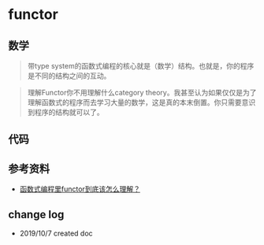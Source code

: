 # functor

## 数学

> 带type system的函数式编程的核心就是（数学）结构。也就是，你的程序是不同的结构之间的互动。

> 理解Functor你不用理解什么category theory。我甚至认为如果仅仅是为了理解函数式的程序而去学习大量的数学，这是真的本末倒置。你只需要意识到程序的结构就可以了。

## 代码


## 参考资料

- [函数式编程里functor到底该怎么理解？](https://www.zhihu.com/question/320648681)

## change log

- 2019/10/7 created doc
